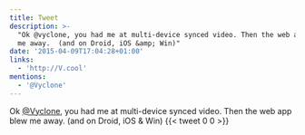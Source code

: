 ```yaml
---
title: Tweet
description: >-
  "Ok @vyclone, you had me at multi-device synced video. Then the web app blew
  me away.  (and on Droid, iOS &amp; Win)"
date: '2015-04-09T17:04:28+01:00'
links:
  - 'http://V.cool'
mentions:
  - '@Vyclone'
---
```

Ok [@Vyclone](https://twitter.com/@Vyclone), you had me at multi-device synced video. Then the web app blew me away.  (and on Droid, iOS &amp; Win)
      {{< tweet 0 0 >}}
    
